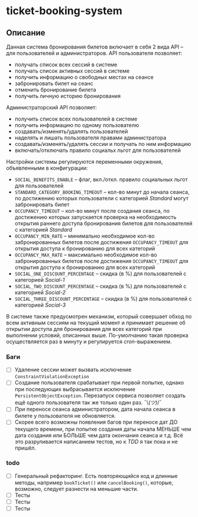 # ticket-booking-system

## Описание

Данная система бронирования билетов включает в себя 2 вида API – для пользователей и администраторов. API пользователя позволяет:

- получать список всех сессий в системе
- получать список активных сессий в системе
- получить информацию о свободных местах на сеансе
- забронировать билет на сеанс
- отменить бронирование билета
- получить личную историю бронирования

Администраторский API позволяет:

- получить список всех пользователей в системе
- получить информацию по одному пользователю
- создавать/изменять/удалять пользователей
- наделять и лишать пользователя правами администратора
- создавать/изменять/удалять сессии и получать по ним информацию
- включать/отключать правило социальх льгот для пользователей

Настройки системы регулируются переменными окружения, объявленными в конфигурации:

- `SOCIAL_BENEFITS_ENABLE` – флаг, вкл./откл. правило социальных льгот для пользователей
- `STANDARD_CATEGORY_BOOKING_TIMEOUT` – кол-во минут до начала сеанса, по достижению которых пользователи с категорией _Standard_ могут забронировать билет
- `OCCUPANCY_TIMEOUT` – кол-во минут после создания сеанса, по достижению которых запускается проверка на необходимость открытия раннего доступа бронирования билетов для пользователей с категорией _Standard_
- `OCCUPANCY_MIN_RATE` – минимально необходимое кол-во забронированных билетов после достижения `OCCUPANCY_TIMEOUT` для открытия доступа к бронированию для всех категорий
- `OCCUPANCY_MAX_RATE` – максимально необходимое кол-во забронированных билетов после достижения `OCCUPANCY_TIMEOUT` для открытия доступа к бронированию для всех категорий
- `SOCIAL_ONE_DISCOUNT_PERCENTAGE` – скидка (в %) для пользователей с категорией _Social-1_
- `SOCIAL_TWO_DISCOUNT_PERCENTAGE` – скидка (в %) для пользователей с категорией _Social-2_
- `SOCIAL_THREE_DISCOUNT_PERCENTAGE` – скидка (в %) для пользователей с категорией _Social-3_

В системе также предусмотрен механизм, который совершает обход по всем активным сессиям на текущий момент и принимает решение об открытии доступа для бронирования для всех категорий при выполнении условий, описанных выше. По-умолчанию такая проверка осуществляется раз в минуту и регулируется _cron_-выражением.

### Баги

- [ ] Удаление сессии может вызвать исключение `ConstraintViolationException`
- [ ] Создание пользователя срабатывает при первой попытке, однако при последующих выбрасывается исключение `PersistentObjectException`. Перезапуск сервиса позволяет создать ещё одного пользователя так же только один раз. ¯\\_(ツ)_/¯
- [ ] При переносе сеанса администратором, дата начала сеанса в билете у пользователя не обновляется.
- [ ] Скорее всего возможны появления багов при переносе дат ДО текущего времени, при попытке создания даты начала МЕНЬШЕ чем дата создания или БОЛЬШЕ чем дата окончания сеанса и т.д. Всё это разруливается написанием тестов, но к _TDD_ я так пока и не пришёл.

### todo

- [ ] Генеральный рефакторинг. Есть повторяющийся код и длинные методы, например `bookTicket()` или `cancelBooking()`, которые, возможно, следует разнести на меньшие части.  
- [ ] Тесты
- [ ] Тесты
- [ ] Тесты
